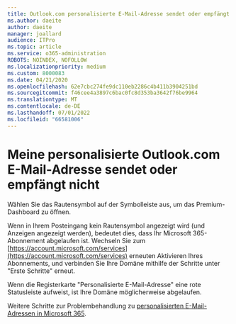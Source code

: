 ```yaml
---
title: Outlook.com personalisierte E-Mail-Adresse sendet oder empfängt nicht
ms.author: daeite
author: daeite
manager: joallard
audience: ITPro
ms.topic: article
ms.service: o365-administration
ROBOTS: NOINDEX, NOFOLLOW
ms.localizationpriority: medium
ms.custom: 8000083
ms.date: 04/21/2020
ms.openlocfilehash: 62e7cbc274fe9dc110eb2286c4b411b3904251bd
ms.sourcegitcommit: f46cee4a3897c6bac0fc8d353ba3642f76be9964
ms.translationtype: MT
ms.contentlocale: de-DE
ms.lasthandoff: 07/01/2022
ms.locfileid: "66581006"
---
```

# <a name="my-personalized-outlookcom-email-address-isnt-sending-or-receiving"></a>Meine personalisierte Outlook.com E-Mail-Adresse sendet oder empfängt nicht

Wählen Sie das Rautensymbol auf der Symbolleiste aus, um das Premium-Dashboard zu öffnen.

Wenn in Ihrem Posteingang kein Rautensymbol angezeigt wird (und Anzeigen angezeigt werden), bedeutet dies, dass Ihr Microsoft 365-Abonnement abgelaufen ist. Wechseln Sie zum [https://account.microsoft.com/services](https://account.microsoft.com/services) erneuten Aktivieren Ihres Abonnements, und verbinden Sie Ihre Domäne mithilfe der Schritte unter "Erste Schritte" erneut.

Wenn die Registerkarte "Personalisierte E-Mail-Adresse" eine rote Statusleiste aufweist, ist Ihre Domäne möglicherweise abgelaufen.

Weitere Schritte zur Problembehandlung zu [personalisierten E-Mail-Adressen in Microsoft 365](https://support.microsoft.com/office/get-a-personalized-email-address-in-microsoft-365-75416a58-b225-4c02-8c07-8979403b427b).